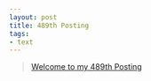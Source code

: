 ```yaml
---
layout: post
title: 489th Posting
tags: 
- text
---
```


> [Welcome to my 489th Posting](https://janghan-kor.tistory.com/1824)
